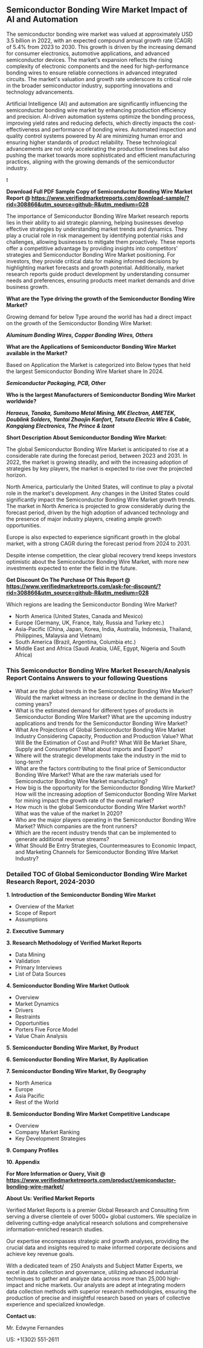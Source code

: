 <h2>Semiconductor Bonding Wire Market Impact of AI and Automation</h2><p>The semiconductor bonding wire market was valued at approximately USD 3.5 billion in 2022, with an expected compound annual growth rate (CAGR) of 5.4% from 2023 to 2030. This growth is driven by the increasing demand for consumer electronics, automotive applications, and advanced semiconductor devices. The market's expansion reflects the rising complexity of electronic components and the need for high-performance bonding wires to ensure reliable connections in advanced integrated circuits. The market's valuation and growth rate underscore its critical role in the broader semiconductor industry, supporting innovations and technology advancements.</p><p>Artificial Intelligence (AI) and automation are significantly influencing the semiconductor bonding wire market by enhancing production efficiency and precision. AI-driven automation systems optimize the bonding process, improving yield rates and reducing defects, which directly impacts the cost-effectiveness and performance of bonding wires. Automated inspection and quality control systems powered by AI are minimizing human error and ensuring higher standards of product reliability. These technological advancements are not only accelerating the production timelines but also pushing the market towards more sophisticated and efficient manufacturing practices, aligning with the growing demands of the semiconductor industry.</p>t</p><p id="" class=""><strong>Download Full PDF Sample Copy of Semiconductor Bonding Wire Market Report @ <a href="https://www.verifiedmarketreports.com/download-sample/?rid=308866&utm_source=github-R&utm_medium=028" target="_blank">https://www.verifiedmarketreports.com/download-sample/?rid=308866&utm_source=github-R&utm_medium=028</a></strong></p><p>The importance of&nbsp;Semiconductor Bonding Wire Market research reports lies in their ability to aid strategic planning, helping businesses develop effective strategies by understanding market trends and dynamics. They play a crucial role in risk management by identifying potential risks and challenges, allowing businesses to mitigate them proactively. These reports offer a competitive advantage by providing insights into competitors' strategies and Semiconductor Bonding Wire Market positioning. For investors, they provide critical data for making informed decisions by highlighting market forecasts and growth potential. Additionally, market research reports guide product development by understanding consumer needs and preferences, ensuring products meet market demands and drive business growth.</p><p><strong>What are the&nbsp;Type driving the growth of the Semiconductor Bonding Wire Market?</strong></p><p id="" class="">Growing demand for below Type around the world has had a direct impact on the growth of the Semiconductor Bonding Wire Market:</p><em><strong>Aluminum Bonding Wires, Copper Bonding Wires, Others</strong></em></p><strong>What are the&nbsp;Applications&nbsp;of Semiconductor Bonding Wire Market available in the Market?</strong></p><p id="" class="">Based on Application the Market is categorized into Below types that held the largest Semiconductor Bonding Wire Market share In 2024.</p><em><strong>Semiconductor Packaging, PCB, Other</strong></em></p><strong>Who is the largest Manufacturers of Semiconductor Bonding Wire Market worldwide?</strong></p><p><em><strong>Heraeus, Tanaka, Sumitomo Metal Mining, MK Electron, AMETEK, Doublink Solders, Yantai Zhaojin Kanfort, Tatsuta Electric Wire & Cable, Kangqiang Electronics, The Prince & Izant</strong></em></p><p id="" class=""><strong>Short Description About Semiconductor Bonding Wire Market:</strong></p><p>The global Semiconductor Bonding Wire Market is anticipated to rise at a considerable rate during the forecast period, between 2023 and 2031. In 2022, the market is growing steadily, and with the increasing adoption of strategies by key players, the market is expected to rise over the projected horizon.</p><p>North America, particularly the United States, will continue to play a pivotal role in the market's development. Any changes in the United States could significantly impact the Semiconductor Bonding Wire Market growth trends. The market in North America is projected to grow considerably during the forecast period, driven by the high adoption of advanced technology and the presence of major industry players, creating ample growth opportunities.</p><p>Europe is also expected to experience significant growth in the global market, with a strong CAGR during the forecast period from 2024 to 2031.</p><p>Despite intense competition, the clear global recovery trend keeps investors optimistic about the Semiconductor Bonding Wire Market, with more new investments expected to enter the field in the future.</p><p id="" class=""><strong>Get Discount On The Purchase Of This Report @ <a href="https://www.verifiedmarketreports.com/ask-for-discount/?rid=308866&utm_source=github-R&utm_medium=028" target="_blank">https://www.verifiedmarketreports.com/ask-for-discount/?rid=308866&utm_source=github-R&utm_medium=028</a></strong></p>Which regions are leading the Semiconductor Bonding Wire Market?</p><ul><li>North America (United States, Canada and Mexico)</li><li>Europe (Germany, UK, France, Italy, Russia and Turkey etc.)</li><li>Asia-Pacific (China, Japan, Korea, India, Australia, Indonesia, Thailand, Philippines, Malaysia and Vietnam)</li><li>South America (Brazil, Argentina, Columbia etc.)</li><li>Middle East and Africa (Saudi Arabia, UAE, Egypt, Nigeria and South Africa)</li></ul><h3 id="" class="">This Semiconductor Bonding Wire Market Research/Analysis Report Contains Answers to your following Questions</h3><ul><li>What are the global trends in the Semiconductor Bonding Wire Market? Would the market witness an increase or decline in the demand in the coming years?</li><li>What is the estimated demand for different types of products in Semiconductor Bonding Wire Market? What are the upcoming industry applications and trends for the Semiconductor Bonding Wire Market?</li><li>What Are Projections of Global Semiconductor Bonding Wire Market Industry Considering Capacity, Production and Production Value? What Will Be the Estimation of Cost and Profit? What Will Be Market Share, Supply and Consumption? What about imports and Export?</li><li>Where will the strategic developments take the industry in the mid to long-term?</li><li>What are the factors contributing to the final price of Semiconductor Bonding Wire Market? What are the raw materials used for Semiconductor Bonding Wire Market manufacturing?</li><li>How big is the opportunity for the Semiconductor Bonding Wire Market? How will the increasing adoption of Semiconductor Bonding Wire Market for mining impact the growth rate of the overall market?</li><li>How much is the global Semiconductor Bonding Wire Market worth? What was the value of the market In 2020?</li><li>Who are the major players operating in the Semiconductor Bonding Wire Market? Which companies are the front runners?</li><li>Which are the recent industry trends that can be implemented to generate additional revenue streams?</li><li>What Should Be Entry Strategies, Countermeasures to Economic Impact, and Marketing Channels for Semiconductor Bonding Wire Market Industry?</li></ul><h3 id="" class="">Detailed TOC of Global Semiconductor Bonding Wire Market Research Report, 2024-2030</h3><p id="" class=""><strong>1. Introduction of the Semiconductor Bonding Wire Market</strong></p><ul><li>Overview of the Market</li><li>Scope of Report</li><li>Assumptions</li></ul><p id="" class=""><strong>2. Executive Summary</strong></p><p id="" class=""><strong>3. Research Methodology of Verified Market Reports</strong></p><ul><li>Data Mining</li><li>Validation</li><li>Primary Interviews</li><li>List of Data Sources</li></ul><p id="" class=""><strong>4. Semiconductor Bonding Wire Market Outlook</strong></p><ul><li>Overview</li><li>Market Dynamics</li><li>Drivers</li><li>Restraints</li><li>Opportunities</li><li>Porters Five Force Model</li><li>Value Chain Analysis</li></ul><p id="" class=""><strong>5. Semiconductor Bonding Wire Market, By Product</strong></p><p id="" class=""><strong>6. Semiconductor Bonding Wire Market, By Application</strong></p><p id="" class=""><strong>7. Semiconductor Bonding Wire Market, By Geography</strong></p><ul><li>North America</li><li>Europe</li><li>Asia Pacific</li><li>Rest of the World</li></ul><p id="" class=""><strong>8. Semiconductor Bonding Wire Market Competitive Landscape</strong></p><ul><li>Overview</li><li>Company Market Ranking</li><li>Key Development Strategies</li></ul><p id="" class=""><strong>9. Company Profiles</strong></p><p id="" class=""><strong>10. Appendix</strong></p><p id="" class=""><strong>For More Information or Query, Visit @ <a href="https://www.verifiedmarketreports.com/product/semiconductor-bonding-wire-market/" target="_blank">https://www.verifiedmarketreports.com/product/semiconductor-bonding-wire-market/</a></strong></p><p id="" class=""><strong>About Us: Verified Market Reports</strong></p><p id="" class="">Verified Market Reports is a premier Global Research and Consulting firm serving a diverse clientele of over 5000+ global customers. We specialize in delivering cutting-edge analytical research solutions and comprehensive information-enriched research studies.</p><p id="" class="">Our expertise encompasses strategic and growth analyses, providing the crucial data and insights required to make informed corporate decisions and achieve key revenue goals.</p><p id="" class="">With a dedicated team of 250 Analysts and Subject Matter Experts, we excel in data collection and governance, utilizing advanced industrial techniques to gather and analyze data across more than 25,000 high-impact and niche markets. Our analysts are adept at integrating modern data collection methods with superior research methodologies, ensuring the production of precise and insightful research based on years of collective experience and specialized knowledge.</p><p id="" class=""><strong>Contact us:</strong></p><p id="" class="">Mr. Edwyne Fernandes</p><p id="" class="">US: +1(302) 551-2611</p>